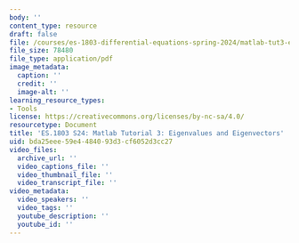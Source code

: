 ```yaml
---
body: ''
content_type: resource
draft: false
file: /courses/es-1803-differential-equations-spring-2024/matlab-tut3-eig.pdf
file_size: 78480
file_type: application/pdf
image_metadata:
  caption: ''
  credit: ''
  image-alt: ''
learning_resource_types:
- Tools
license: https://creativecommons.org/licenses/by-nc-sa/4.0/
resourcetype: Document
title: 'ES.1803 S24: Matlab Tutorial 3: Eigenvalues and Eigenvectors'
uid: bda25eee-59e4-4840-93d3-cf6052d3cc27
video_files:
  archive_url: ''
  video_captions_file: ''
  video_thumbnail_file: ''
  video_transcript_file: ''
video_metadata:
  video_speakers: ''
  video_tags: ''
  youtube_description: ''
  youtube_id: ''
---
```

